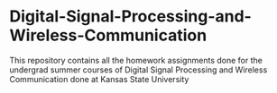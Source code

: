 # Digital-Signal-Processing-and-Wireless-Communication
This repository contains all the homework assignments done for the undergrad summer courses of Digital Signal Processing and Wireless Communication done at Kansas State University
